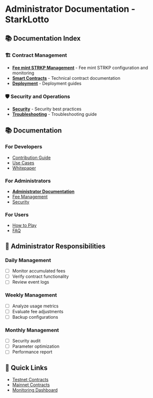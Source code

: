 # Administrator Documentation - StarkLotto

## 📚 Documentation Index

### 🏗️ Contract Management
- [**Fee mint STRKP Management**](./FEE_MINT_STARKP_MANAGEMENT.md) - Fee mint STRKP configuration and monitoring
- [**Smart Contracts**](./CONTRACTS.md) - Technical contract documentation
- [**Deployment**](./DEPLOYMENT.md) - Deployment guides

### 🛡️ Security and Operations
- [**Security**](./SECURITY.md) - Security best practices
- [**Troubleshooting**](./TROUBLESHOOTING.md) - Troubleshooting guide

## 📚 Documentation

### For Developers
- [Contribution Guide](CONTRIBUTING.md)
- [Use Cases](docs/CU01/CU01.md)
- [Whitepaper](docs/whitepaper%20copy.md)

### For Administrators
- [**Administrator Documentation**](docs/ADMIN/README.md)
- [Fee Management](docs/ADMIN/FEE_MANAGEMENT.md)
- [Security](docs/ADMIN/SECURITY.md)

### For Users
- [How to Play](docs/USER/HOW_TO_PLAY.md)
- [FAQ](docs/USER/FAQ.md)

## 🎯 Administrator Responsibilities

### Daily Management
- [ ] Monitor accumulated fees
- [ ] Verify contract functionality
- [ ] Review event logs

### Weekly Management
- [ ] Analyze usage metrics
- [ ] Evaluate fee adjustments
- [ ] Backup configurations

### Monthly Management
- [ ] Security audit
- [ ] Parameter optimization
- [ ] Performance report

## 🔗 Quick Links

- [Testnet Contracts](link-to-testnet)
- [Mainnet Contracts](link-to-mainnet)
- [Monitoring Dashboard](link-to-dashboard) 